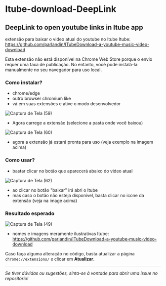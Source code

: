 # Itube-download-DeepLink
## DeepLink to open youtube links in Itube app
extensão para baixar o video atual do youtube no Itube
Itube: https://github.com/parlandin/ITubeDownload-a-youtube-music-video-download

Esta extensão não está disponível na Chrome Web Store porque o envio requer uma taxa de publicação. No entanto, você pode instalá-la manualmente no seu navegador para uso local.

### Como instalar? 
- chrome/edge
- outro browser chromium like
- vá em suas extensões e ative o modo desenvolvedor
  
![Captura de Tela (59)](https://github.com/Gu-Parlandim/Itube-download-DeepLink/assets/56051040/4eac746f-e47d-49e5-8811-8e869b6d78d2)
- Agora carrege a extensão (selecione a pasta onde você baixou)
  
![Captura de Tela (60)](https://github.com/Gu-Parlandim/Itube-download-DeepLink/assets/56051040/623feb83-2daa-4467-b56f-20afbff1b238)
- agora a extensão já estará pronta para uso (veja exemplo na imagem acima)

### Como usar?
- bastar clicar no botão que aparecerá  abaixo do video atual

![Captura de Tela (62)](https://github.com/Gu-Parlandim/Itube-download-DeepLink/assets/56051040/a89a73c6-a96d-4d2a-82ae-5588302620ff)
- ao clicar no botão "baixar" irá abri o Itube
- mas caso o botão não esteja disponível, basta clicar no icone da extensão (veja na image acima)

### Resultado esperado
![Captura de Tela (49)](https://github.com/Gu-Parlandim/Itube-download-DeepLink/assets/56051040/28ad83ed-1da1-4ccb-a769-1094f82bf961)
- nomes e imagens meramente ilustrativas
Itube: https://github.com/parlandin/ITubeDownload-a-youtube-music-video-download



Caso faça alguma alteração no código, basta atualizar a página `chrome://extensions/` e clicar em **Atualizar**.

---
 *Se tiver dúvidas ou sugestões, sinta-se à vontade para abrir uma issue no repositório!*


